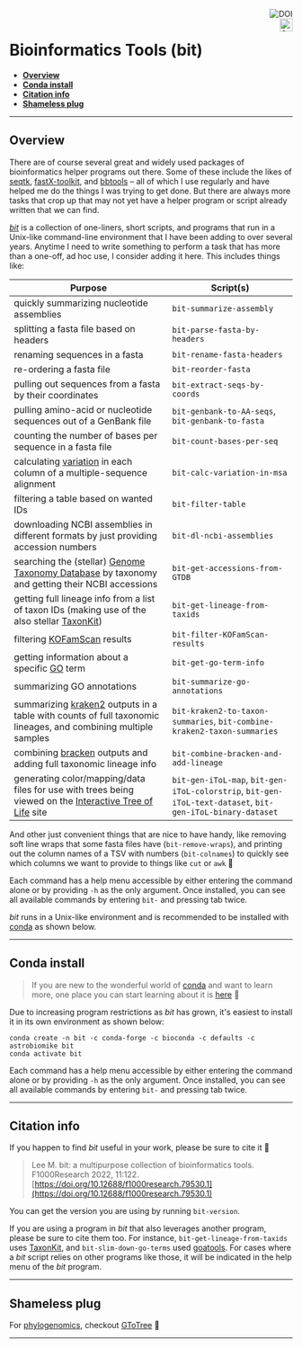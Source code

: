 <a href="https://zenodo.org/badge/latestdoi/59388885"><img align="right" src="https://zenodo.org/badge/59388885.svg" alt="DOI"></a>
<br>
<a href="https://github.com/AstrobioMike/bit/edit/master/README.md#conda-install"><img align="right" alt="Conda installs" src="https://img.shields.io/badge/Conda%20installs-750+-blue" height="23"></a>
# Bioinformatics Tools (bit)

* [**Overview**](#overview)  
* [**Conda install**](#conda-install)  
* [**Citation info**](#citation-info)  
* [**Shameless plug**](#shameless-plug)  

---

## Overview 
There are of course several great and widely used packages of bioinformatics helper programs out there. Some of these include the likes of [seqtk](https://github.com/lh3/seqtk), [fastX-toolkit](http://hannonlab.cshl.edu/fastx_toolkit/), and [bbtools](https://jgi.doe.gov/data-and-tools/bbtools/) – all of which I use regularly and have helped me do the things I was trying to get done. But there are always more tasks that crop up that may not yet have a helper program or script already written that we can find.  

[*bit*](https://doi.org/10.12688/f1000research.79530.1) is a collection of one-liners, short scripts, and programs that run in a Unix-like command-line environment that I have been adding to over several years. Anytime I need to write something to perform a task that has more than a one-off, ad hoc use, I consider adding it here. This includes things like:

| Purpose | Script(s) | 
| ------- | ------- |
| quickly summarizing nucleotide assemblies | `bit-summarize-assembly` |  
| splitting a fasta file based on headers | `bit-parse-fasta-by-headers` |  
| renaming sequences in a fasta | `bit-rename-fasta-headers` |  
| re-ordering a fasta file | `bit-reorder-fasta` |  
| pulling out sequences from a fasta by their coordinates | `bit-extract-seqs-by-coords` |  
| pulling amino-acid or nucleotide sequences out of a GenBank file | `bit-genbank-to-AA-seqs`, `bit-genbank-to-fasta` |  
| counting the number of bases per sequence in a fasta file | `bit-count-bases-per-seq` |  
| calculating [variation](http://scikit-bio.org/docs/0.5.3/generated/skbio.alignment.TabularMSA.conservation.html) in each column of a multiple-sequence alignment | `bit-calc-variation-in-msa` |  
| filtering a table based on wanted IDs | `bit-filter-table` |  
| downloading NCBI assemblies in different formats by just providing accession numbers | `bit-dl-ncbi-assemblies` |  
| searching the (stellar) [Genome Taxonomy Database](https://gtdb.ecogenomic.org/) by taxonomy and getting their NCBI accessions | `bit-get-accessions-from-GTDB` |  
| getting full lineage info from a list of taxon IDs (making use of the also stellar [TaxonKit](https://bioinf.shenwei.me/taxonkit/)) | `bit-get-lineage-from-taxids` |  
| filtering [KOFamScan](https://github.com/takaram/kofam_scan) results | `bit-filter-KOFamScan-results` |  
| getting information about a specific [GO](http://geneontology.org/) term | `bit-get-go-term-info` |  
| summarizing GO annotations | `bit-summarize-go-annotations` |  
| summarizing [kraken2](https://github.com/DerrickWood/kraken2) outputs in a table with counts of full taxonomic lineages, and combining multiple samples | `bit-kraken2-to-taxon-summaries`, `bit-combine-kraken2-taxon-summaries` |  
| combining [bracken](https://github.com/jenniferlu717/Bracken) outputs and adding full taxonomic lineage info | `bit-combine-bracken-and-add-lineage` |  
| generating color/mapping/data files for use with trees being viewed on the [Interactive Tree of Life](https://itol.embl.de/) site | `bit-gen-iToL-map`, `bit-gen-iToL-colorstrip`, `bit-gen-iToL-text-dataset`, `bit-gen-iToL-binary-dataset` |  


And other just convenient things that are nice to have handy, like removing soft line wraps that some fasta files have (`bit-remove-wraps`), and printing out the column names of a TSV with numbers (`bit-colnames`) to quickly see which columns we want to provide to things like `cut` or `awk` 🙂  

Each command has a help menu accessible by either entering the command alone or by providing `-h` as the only argument. Once installed, you can see all available commands by entering `bit-` and pressing tab twice.  

*bit* runs in a Unix-like environment and is recommended to be installed with [conda](https://conda.io/docs/) as shown below.  

---

## Conda install

> If you are new to the wonderful world of [conda](https://conda.io/docs/) and want to learn more, one place you can start learning about it is [here](https://astrobiomike.github.io/unix/conda-intro) 🙂  

Due to increasing program restrictions as *bit* has grown, it's easiest to install it in its own environment as shown below:  

```
conda create -n bit -c conda-forge -c bioconda -c defaults -c astrobiomike bit
conda activate bit
```

Each command has a help menu accessible by either entering the command alone or by providing `-h` as the only argument. Once installed, you can see all available commands by entering `bit-` and pressing tab twice.

---

## Citation info
If you happen to find *bit* useful in your work, please be sure to cite it 🙂

> Lee M. bit: a multipurpose collection of bioinformatics tools. F1000Research 2022, 11:122. [https://doi.org/10.12688/f1000research.79530.1](https://doi.org/10.12688/f1000research.79530.1)

You can get the version you are using by running `bit-version`.  

If you are using a program in *bit* that also leverages another program, please be sure to cite them too. For instance, `bit-get-lineage-from-taxids` uses [TaxonKit](https://bioinf.shenwei.me/taxonkit/), and `bit-slim-down-go-terms` used [goatools](https://github.com/tanghaibao/goatools). For cases where a *bit* script relies on other programs like those, it will be indicated in the help menu of the *bit* program.  

---

## Shameless plug
For [phylogenomics](https://astrobiomike.github.io/genomics/phylogenomics), checkout [GToTree](https://github.com/AstrobioMike/GToTree/wiki) 🙂  

---
